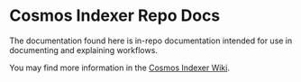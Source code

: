 # Cosmos Indexer Repo Docs

The documentation found here is in-repo documentation intended for use in documenting and explaining workflows.

You may find more information in the [Cosmos Indexer Wiki](https://github.com/DefiantLabs/cosmos-indexer/wiki).